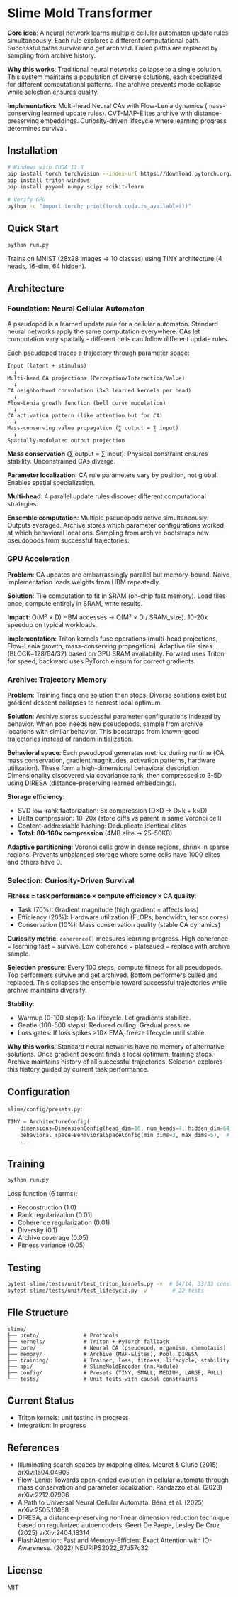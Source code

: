 # Slime Mold Transformer

**Core idea**: A neural network learns multiple cellular automaton update rules simultaneously. Each rule explores a different computational path. Successful paths survive and get archived. Failed paths are replaced by sampling from archive history.

**Why this works**: Traditional neural networks collapse to a single solution. This system maintains a population of diverse solutions, each specialized for different computational patterns. The archive prevents mode collapse while selection ensures quality.

**Implementation**: Multi-head Neural CAs with Flow-Lenia dynamics (mass-conserving learned update rules). CVT-MAP-Elites archive with distance-preserving embeddings. Curiosity-driven lifecycle where learning progress determines survival.

## Installation

```bash
# Windows with CUDA 11.8
pip install torch torchvision --index-url https://download.pytorch.org/whl/cu118
pip install triton-windows
pip install pyyaml numpy scipy scikit-learn

# Verify GPU
python -c "import torch; print(torch.cuda.is_available())"
```

## Quick Start

```bash
python run.py
```

Trains on MNIST (28x28 images → 10 classes) using TINY architecture (4 heads, 16-dim, 64 hidden).

## Architecture

### Foundation: Neural Cellular Automaton

A pseudopod is a learned update rule for a cellular automaton. Standard neural networks apply the same computation everywhere. CAs let computation vary spatially - different cells can follow different update rules.

Each pseudopod traces a trajectory through parameter space:

```
Input (latent + stimulus)
  ↓
Multi-head CA projections (Perception/Interaction/Value)
  ↓
CA neighborhood convolution (3×3 learned kernels per head)
  ↓
Flow-Lenia growth function (bell curve modulation)
  ↓
CA activation pattern (like attention but for CA)
  ↓
Mass-conserving value propagation (∑ output = ∑ input)
  ↓
Spatially-modulated output projection
```

**Mass conservation** (∑ output = ∑ input): Physical constraint ensures stability. Unconstrained CAs diverge.

**Parameter localization**: CA rule parameters vary by position, not global. Enables spatial specialization.

**Multi-head**: 4 parallel update rules discover different computational strategies.

**Ensemble computation**: Multiple pseudopods active simultaneously. Outputs averaged. Archive stores which parameter configurations worked at which behavioral locations. Sampling from archive bootstraps new pseudopods from successful trajectories.

### GPU Acceleration

**Problem**: CA updates are embarrassingly parallel but memory-bound. Naive implementation loads weights from HBM repeatedly.

**Solution**: Tile computation to fit in SRAM (on-chip fast memory). Load tiles once, compute entirely in SRAM, write results.

**Impact**: O(M² × D) HBM accesses → O(M² × D / SRAM_size). 10-20x speedup on typical workloads.

**Implementation**: Triton kernels fuse operations (multi-head projections, Flow-Lenia growth, mass-conserving propagation). Adaptive tile sizes (BLOCK=128/64/32) based on GPU SRAM availability. Forward uses Triton for speed, backward uses PyTorch einsum for correct gradients.

### Archive: Trajectory Memory

**Problem**: Training finds one solution then stops. Diverse solutions exist but gradient descent collapses to nearest local optimum.

**Solution**: Archive stores successful parameter configurations indexed by behavior. When pool needs new pseudopods, sample from archive locations with similar behavior. This bootstraps from known-good trajectories instead of random initialization.

**Behavioral space**: Each pseudopod generates metrics during runtime (CA mass conservation, gradient magnitudes, activation patterns, hardware utilization). These form a high-dimensional behavioral description. Dimensionality discovered via covariance rank, then compressed to 3-5D using DIRESA (distance-preserving learned embeddings).

**Storage efficiency**: 
- SVD low-rank factorization: 8x compression (D×D → D×k + k×D)
- Delta compression: 10-20x (store diffs vs parent in same Voronoi cell)
- Content-addressable hashing: Deduplicate identical elites
- **Total: 80-160x compression** (4MB elite → 25-50KB)

**Adaptive partitioning**: Voronoi cells grow in dense regions, shrink in sparse regions. Prevents unbalanced storage where some cells have 1000 elites and others have 0.

### Selection: Curiosity-Driven Survival

**Fitness = task performance × compute efficiency × CA quality**:
- Task (70%): Gradient magnitude (high gradient = affects loss)
- Efficiency (20%): Hardware utilization (FLOPs, bandwidth, tensor cores)
- Conservation (10%): Mass conservation quality (stable CA dynamics)

**Curiosity metric**: `coherence()` measures learning progress. High coherence = learning fast = survive. Low coherence = plateaued = replace with archive sample.

**Selection pressure**: Every 100 steps, compute fitness for all pseudopods. Top performers survive and get archived. Bottom performers culled and replaced. This collapses the ensemble toward successful trajectories while archive maintains diversity.

**Stability**: 
- Warmup (0-100 steps): No lifecycle. Let gradients stabilize.
- Gentle (100-500 steps): Reduced culling. Gradual pressure.
- Loss gates: If loss spikes >10× EMA, freeze lifecycle until stable.

**Why this works**: Standard neural networks have no memory of alternative solutions. Once gradient descent finds a local optimum, training stops. Archive maintains history of all successful trajectories. Selection explores this history guided by current task performance.

## Configuration

`slime/config/presets.py`:

```python
TINY = ArchitectureConfig(
    dimensions=DimensionConfig(head_dim=16, num_heads=4, hidden_dim=64),
    behavioral_space=BehavioralSpaceConfig(min_dims=3, max_dims=5),  # dimensionality discovered
    ...
```

## Training

```bash
python run.py
```

Loss function (6 terms):
- Reconstruction (1.0)
- Rank regularization (0.01)
- Coherence regularization (0.01)
- Diversity (0.1)
- Archive coverage (0.05)
- Fitness variance (0.05)

## Testing

```bash
pytest slime/tests/unit/test_triton_kernels.py -v  # 14/14, 33/33 constraints
pytest slime/tests/unit/test_lifecycle.py -v        # 22 tests
```

## File Structure

```
slime/
├── proto/              # Protocols
├── kernels/            # Triton + PyTorch fallback
├── core/               # Neural CA (pseudopod, organism, chemotaxis)
├── memory/             # Archive (MAP-Elites), Pool, DIRESA
├── training/           # Trainer, loss, fitness, lifecycle, stability
├── api/                # SlimeMoldEncoder (nn.Module)
├── config/             # Presets (TINY, SMALL, MEDIUM, LARGE, FULL)
└── tests/              # Unit tests with causal constraints
```

## Current Status

- Triton kernels: unit testing in progress
- Integration: In progress

## References

- Illuminating search spaces by mapping elites. Mouret & Clune (2015) arXiv:1504.04909
- Flow-Lenia: Towards open-ended evolution in cellular automata through mass conservation and parameter localization. Randazzo et al. (2023) arXiv:2212.07906
- A Path to Universal Neural Cellular Automata. Béna et al. (2025) arXiv:2505.13058
- DIRESA, a distance-preserving nonlinear dimension reduction technique based on regularized autoencoders. Geert De Paepe, Lesley De Cruz (2025) arXiv:2404.18314
- FlashAttention: Fast and Memory-Efficient Exact Attention with IO-Awareness. (2022) NEURIPS2022_67d57c32

## License

MIT
